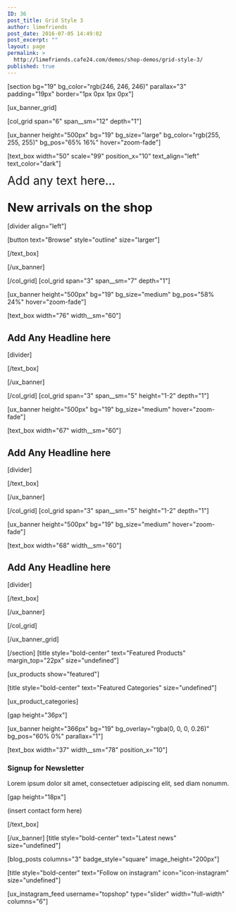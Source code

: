 ```yaml
---
ID: 36
post_title: Grid Style 3
author: limefriends
post_date: 2016-07-05 14:49:02
post_excerpt: ""
layout: page
permalink: >
  http://limefriends.cafe24.com/demos/shop-demos/grid-style-3/
published: true
---
```

[section bg="19" bg_color="rgb(246, 246, 246)" parallax="3" padding="19px" border="1px 0px 1px 0px"]

[ux_banner_grid]

[col_grid span="6" span__sm="12" depth="1"]

[ux_banner height="500px" bg="19" bg_size="large" bg_color="rgb(255, 255, 255)" bg_pos="65% 16%" hover="zoom-fade"]

[text_box width="50" scale="99" position_x="10" text_align="left" text_color="dark"]

<p class="lead alt-font"><span style="font-size: 190%;">Add any text here...</span></p>
<h2 class="uppercase"><span style="font-size: 130%;"><strong>New arrivals on the shop</strong></span></h2>
[divider align="left"]

[button text="Browse" style="outline" size="larger"]


[/text_box]

[/ux_banner]

[/col_grid]
[col_grid span="3" span__sm="7" depth="1"]

[ux_banner height="500px" bg="19" bg_size="medium" bg_pos="58% 24%" hover="zoom-fade"]

[text_box width="76" width__sm="60"]

<h2 class="uppercase"><strong>Add Any Headline here</strong></h2>
[divider]


[/text_box]

[/ux_banner]

[/col_grid]
[col_grid span="3" span__sm="5" height="1-2" depth="1"]

[ux_banner height="500px" bg="19" bg_size="medium" hover="zoom-fade"]

[text_box width="67" width__sm="60"]

<h2 class="uppercase"><strong>Add Any Headline here</strong></h2>
[divider]


[/text_box]

[/ux_banner]

[/col_grid]
[col_grid span="3" span__sm="5" height="1-2" depth="1"]

[ux_banner height="500px" bg="19" bg_size="medium" hover="zoom-fade"]

[text_box width="68" width__sm="60"]

<h2 class="uppercase"><strong>Add Any Headline here</strong></h2>
[divider]


[/text_box]

[/ux_banner]

[/col_grid]

[/ux_banner_grid]

[/section]
[title style="bold-center" text="Featured Products" margin_top="22px" size="undefined"]

[ux_products show="featured"]

[title style="bold-center" text="Featured Categories" size="undefined"]

[ux_product_categories]

[gap height="36px"]

[ux_banner height="366px" bg="19" bg_overlay="rgba(0, 0, 0, 0.26)" bg_pos="60% 0%" parallax="1"]

[text_box width="37" width__sm="78" position_x="10"]

<h3 class="uppercase"><strong>Signup for Newsletter</strong></h3>
<p class="lead">Lorem ipsum dolor sit amet, consectetuer adipiscing elit, sed diam nonumm.</p>
[gap height="18px"]

(insert contact form here)


[/text_box]

[/ux_banner]
[title style="bold-center" text="Latest news" size="undefined"]

[blog_posts columns="3" badge_style="square" image_height="200px"]

[title style="bold-center" text="Follow on instagram" icon="icon-instagram" size="undefined"]

[ux_instagram_feed username="topshop" type="slider" width="full-width" columns="6"]